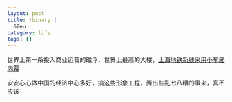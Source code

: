 ```yaml
--- 
layout: post
title: !binary |
  6Zeu
category: life
tags: []
---
```

世界上第一条投入商业运营的磁浮，世界上最高的大楼，[上海地铁新线采用小车厢内幕](http://sh.xmnext.com/shizheng/2008/02/15/1052619.html)

安安心心做中国的经济中心多好，搞这些形象工程，弄出些乱七八糟的事来，真不应该
